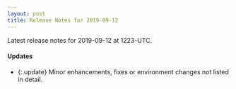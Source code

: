 ```yaml
---
layout: post
title: Release Notes for 2019-09-12
---
```


Latest release notes for 2019-09-12 at 1223-UTC.

<div class='updates' markdown='1'>

#### Updates

- {:.update} Minor enhancements, fixes or environment changes not listed in detail.

</div>


